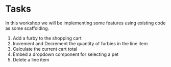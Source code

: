# Tasks

In this workshop we will be implementing some features using existing code as some scaffolding.

1. Add a furby to the shopping cart
1. Increment and Decrement the quantity of furbies in the line item
1. Calculate the current cart total
1. Embed a dropdown component for selecting a pet
1. Delete a line item
